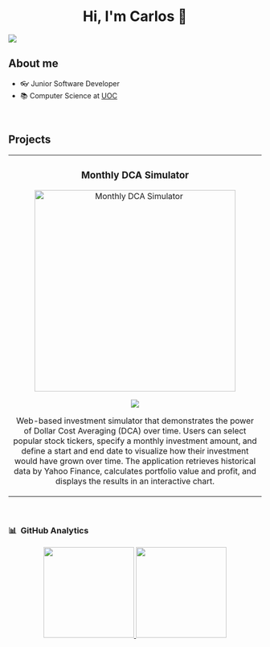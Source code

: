 <div align="center">
<h1 align="center">Hi, I'm Carlos</a> 👋</h1>
</div>
<img src="https://private-user-images.githubusercontent.com/125186873/382056810-4a013216-d64c-4b43-b9e7-bb6e7df03d62.png?jwt=eyJhbGciOiJIUzI1NiIsInR5cCI6IkpXVCJ9.eyJpc3MiOiJnaXRodWIuY29tIiwiYXVkIjoicmF3LmdpdGh1YnVzZXJjb250ZW50LmNvbSIsImtleSI6ImtleTUiLCJleHAiOjE3MzAzOTYyNzUsIm5iZiI6MTczMDM5NTk3NSwicGF0aCI6Ii8xMjUxODY4NzMvMzgyMDU2ODEwLTRhMDEzMjE2LWQ2NGMtNGI0My1iOWU3LWJiNmU3ZGYwM2Q2Mi5wbmc_WC1BbXotQWxnb3JpdGhtPUFXUzQtSE1BQy1TSEEyNTYmWC1BbXotQ3JlZGVudGlhbD1BS0lBVkNPRFlMU0E1M1BRSzRaQSUyRjIwMjQxMDMxJTJGdXMtZWFzdC0xJTJGczMlMkZhd3M0X3JlcXVlc3QmWC1BbXotRGF0ZT0yMDI0MTAzMVQxNzMyNTVaJlgtQW16LUV4cGlyZXM9MzAwJlgtQW16LVNpZ25hdHVyZT1jZTFkODYzMWI2ZDNmN2NiYjdjOTZlNjYzNGRmYzdlNjk1YjVmMGVmMDJmY2ZmMGZiMDliZTJiZDk1NDEzNjg2JlgtQW16LVNpZ25lZEhlYWRlcnM9aG9zdCJ9.s3NDT064Z_YWj5PG4Xw0zByPPp8aeD0hV7zwY2xyf30">

## About me
- 👓 Junior Software Developer
- 📚 Computer Science at [UOC](https://www.uoc.edu/en) 
<br>

## Projects
<table>
    <tr>
    <td width="50%">
        <h3 align="center">Monthly DCA Simulator</h3>
        <div align="center">
            <a href="https://github.com/CarlosMonforteIzquierdo/Monthly_DCA_Simulator" target="_blank"><img src="https://private-user-images.githubusercontent.com/125186873/382059391-3facc958-5717-4b8e-9277-20cbdf33342f.jpg?jwt=eyJhbGciOiJIUzI1NiIsInR5cCI6IkpXVCJ9.eyJpc3MiOiJnaXRodWIuY29tIiwiYXVkIjoicmF3LmdpdGh1YnVzZXJjb250ZW50LmNvbSIsImtleSI6ImtleTUiLCJleHAiOjE3MzAzOTY3ODMsIm5iZiI6MTczMDM5NjQ4MywicGF0aCI6Ii8xMjUxODY4NzMvMzgyMDU5MzkxLTNmYWNjOTU4LTU3MTctNGI4ZS05Mjc3LTIwY2JkZjMzMzQyZi5qcGc_WC1BbXotQWxnb3JpdGhtPUFXUzQtSE1BQy1TSEEyNTYmWC1BbXotQ3JlZGVudGlhbD1BS0lBVkNPRFlMU0E1M1BRSzRaQSUyRjIwMjQxMDMxJTJGdXMtZWFzdC0xJTJGczMlMkZhd3M0X3JlcXVlc3QmWC1BbXotRGF0ZT0yMDI0MTAzMVQxNzQxMjNaJlgtQW16LUV4cGlyZXM9MzAwJlgtQW16LVNpZ25hdHVyZT0xNjc2MTA2NzQ2ODNiM2NlZmY2ZDlmZDUzNjE1NTBlNDVkMzcwZGIwNDhhY2JhNmI2ODMzYTY1NjQ0MTUxZWUwJlgtQW16LVNpZ25lZEhlYWRlcnM9aG9zdCJ9.VKcy_ZBEI4wEhY7B6tckvLZtlglftA1ubzwPTRt4rkY" width="400" alt="Monthly DCA Simulator"></a>
            <p>
            <a href="https://github.com/CarlosMonforteIzquierdo/Monthly_DCA_Simulator" target="_blank">
            <img src="https://img.shields.io/badge/Code-ff9?style=for-the-badge&logo=github&logoColor=black">
            </a>
            </p>
            <p>Web-based investment simulator that demonstrates the power of Dollar Cost Averaging (DCA) over time. Users can select popular stock tickers, specify a monthly investment amount, and define a start and end date to visualize how their investment would have grown over time. The application retrieves historical data by Yahoo Finance, calculates portfolio value and profit, and displays the results in an interactive chart.</p>
        </div>                                                                                    
    </td>
</table>                                                                                 
<br>

### 📊 &nbsp;GitHub Analytics

<p align="center">
<a href="https://github.com/CarlosMonforteIzquierdo">
  <img height="180em" src="https://github-readme-stats-eight-theta.vercel.app/api?username=CarlosMonforteIzquierdo&show_icons=true&theme=algolia&include_all_commits=true&count_private=true"/>
  <img height="180em" src="https://github-readme-stats-eight-theta.vercel.app/api/top-langs/?username=CarlosMonforteIzquierdo&layout=compact&langs_count=8&theme=algolia"/>
</a>
</p>
